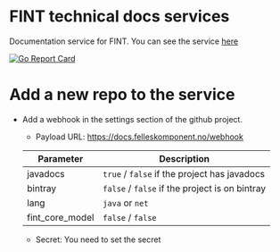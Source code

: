 # FINT technical docs services
Documentation service for FINT. You can see the service [here](https://docs.felleskomponent.no)

[![Go Report Card](https://goreportcard.com/badge/github.com/FINTprosjektet/fint-tech-docs-service)](https://goreportcard.com/report/github.com/FINTprosjektet/fint-tech-docs-service)

# Add a new repo to the service

* Add a webhook in the settings section of the github project. 
    * Payload URL: https://docs.felleskomponent.no/webhook
    
    | Parameter | Description |
    |-----------|-------------|
    | javadocs | `true` / `false` if the project has javadocs |
    | bintray | `false` / `false` if the project is on bintray |
    | lang | `java` or `net` |
    | fint_core_model | `false` / `false` |
    
    * Secret: You need to set the secret